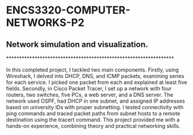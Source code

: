 # ENCS3320-COMPUTER-NETWORKS-P2
<h2>Network simulation and visualization.</h2>
<p>*****************************************************************</p>
<p>In this completed project, I tackled two main components. Firstly, using Wireshark, I delved into DHCP, DNS, and ICMP packets, examining series for each service. I picked one packet from each and explained at least five fields. Secondly, in Cisco Packet Tracer, I set up a network with four routers, two switches, five PCs, a web server, and a DNS server. The network used OSPF, had DHCP in one subnet, and assigned IP addresses based on university IDs with proper subnetting. I tested connectivity with ping commands and traced packet paths from subnet hosts to a remote destination using the tracert command. This project provided me with a hands-on experience, combining theory and practical networking skills.
</p>
